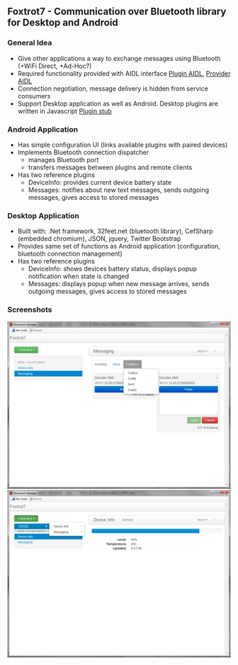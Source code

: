 ## Foxtrot7 - Communication over Bluetooth library for Desktop and Android

### General Idea
* Give other applications a way to exchange messages using Bluetooth (+WiFi Direct, +Ad-Hoc?)
* Required functionality provided with AIDL interface [Plugin AIDL](Dispatcher/src-aidl/org/kvj/foxtrot7/aidl/F7MessagePlugin.aidl), [Provider AIDL](Dispatcher/src-aidl/org/kvj/foxtrot7/aidl/F7MessageProvider.aidl)
* Connection negotiation, message delivery is hidden from service consumers
* Support Desktop application as well as Android. Desktop plugins are written in Javascript [Plugin stub](BTWebKitTest/BTWebKitTest/client/main.js#L429)

### Android Application
* Has simple configuration UI (links available plugins with paired devices)
* Implements Bluetooth connection dispatcher
  * manages Bluetooth port 
  * transfers messages between plugins and remote clients
* Has two reference plugins
  * DeviceInfo: provides current device battery state
  * Messages: notifies about new text messages, sends outgoing messages, gives access to stored messages

### Desktop Application
* Built with: .Net framework, 32feet.net (bluetooth library), CefSharp (embedded chromium), JSON, jquery, Twitter Bootstrap
* Provides same set of functions as Android application (configuration, bluetooth connection management)
* Has two reference plugins
  * DeviceInfo: shows devices battery status, displays popup notification when state is changed
  * Messages: displays popup when new message arrives, sends outgoing messages, gives access to stored messages

### Screenshots
![DeviceInfo](doc/f700.png)
![Messages](doc/f701.png)
